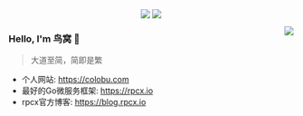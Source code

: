 <p align="center">
  <img align="center" src="https://github.com/smallnest/smallnest/raw/master/developer.gif"/>
<img align="center" src="https://github-profile-trophy.vercel.app/?username=smallnest&title=MultipleLang,Star,Follower,Commit,Issue" style="max-width:100%;">
</p>

<img align="right" src="https://github-readme-stats.vercel.app/api?username=smallnest&show_icons=true&icon_color=805AD5&text_color=718096&bg_color=ffffff&hide_title=true" />



### Hello, I'm 鸟窝 👋

> 大道至简，简即是繁

- 个人网站: https://colobu.com
- 最好的Go微服务框架: https://rpcx.io
- rpcx官方博客: https://blog.rpcx.io

